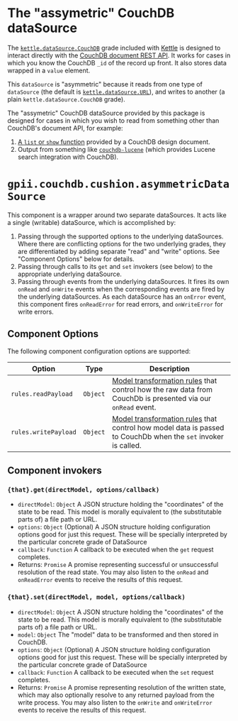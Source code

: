 # The "assymetric" CouchDB dataSource

The [`kettle.dataSource.CouchDB`](https://github.com/fluid-project/kettle/blob/master/lib/dataSource.js#L399) grade
included with [Kettle](https://github.com/fluid-project/kettle/) is designed to interact directly with the [CouchDB
document REST API](https://wiki.apache.org/couchdb/HTTP_Document_API).  It works for cases in which you know the CouchDB
`_id` of the record up front.  It also stores data wrapped in a `value` element.

This `dataSource` is "asymmetric" because it reads from one type of `dataSource` (the default is
[`kettle.dataSource.URL`](https://github.com/amb26/kettle/blob/KETTLE-32/lib/dataSource.js#L300)), and writes to another
(a plain `kettle.dataSource.CouchDB` grade).

The "assymetric" CouchDB dataSource provided by this package is designed for cases in which you wish to read from
something other than CouchDB's document API, for example:

1. [A `list` or `show` function](https://wiki.apache.org/couchdb/Formatting_with_Show_and_List) provided by a CouchDB design document.
2. Output from something like [`couchdb-lucene`](https://github.com/rnewson/couchdb-lucene) (which provides Lucene search integration with CouchDB).

# `gpii.couchdb.cushion.asymmetricDataSource`

This component is a wrapper around two separate dataSources.  It acts like a single (writable) dataSource, which is
accomplished by:

1. Passing through the supported options to the underlying dataSources.  Where there are conflicting options for the two underlying grades, they are differentiated by adding separate "read" and "write" options.  See "Component Options" below for details.
2. Passing through calls to its `get` and `set` invokers (see below) to the appropriate underlying dataSource.
3. Passing through events from the underlying dataSources.  It fires its own `onRead` and `onWrite` events when the corresponding events are fired by the underlying dataSources.  As each dataSource has an `onError` event, this component fires `onReadError` for read errors, and `onWriteError` for write errors.

## Component Options

The following component configuration options are supported:

| Option              | Type     | Description |
| ------------------- | -------- | ----------- |
| `rules.readPayload` | `Object` | [Model transformation rules](http://docs.fluidproject.org/infusion/development/ModelTransformationAPI.html) that control how the raw data from CouchDb is presented via our `onRead` event. |
| `rules.writePayload` | `Object` | [Model transformation rules](http://docs.fluidproject.org/infusion/development/ModelTransformationAPI.html) that control how model data is passed to CouchDb when the `set` invoker is called. |

## Component invokers

### `{that}.get(directModel, options/callback)`

* `directModel`: `Object` A JSON structure holding the "coordinates" of the state to be read.  This model is morally equivalent to (the substitutable parts of) a file path or URL.
* `options`: `Object` (Optional) A JSON structure holding configuration options good for just this request. These will be specially interpreted by the particular concrete grade of DataSource
* `callback`: `Function` A callback to be executed when the `get` request completes.
* Returns: `Promise` A promise representing successful or unsuccessful resolution of the read state.  You may also listen to the `onRead` and `onReadError` events to receive the results of this request.

### `{that}.set(directModel, model, options/callback)`

* `directModel`: `Object` A JSON structure holding the "coordinates" of the state to be read.  This model is morally equivalent to (the substitutable parts of) a file path or URL.
* `model`: `Object` The "model" data to be transformed and then stored in CouchDB.
* `options`: `Object` (Optional) A JSON structure holding configuration options good for just this request. These will be specially interpreted by the particular concrete grade of DataSource
* `callback`: `Function` A callback to be executed when the `set` request completes.
* Returns: `Promise` A promise representing resolution of the written state,  which may also optionally resolve to any returned payload from the write process.  You may also listen to the `onWrite` and `onWriteError` events to receive the results of this request.

